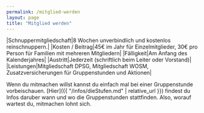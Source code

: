 ```yaml
---
permalink: /mitglied-werden
layout: page
title: "Mitglied werden"
---
```

|Schnuppermitgliedschaft|8 Wochen unverbindlich und kostenlos reinschnuppern.|
|Kosten / Beitrag|45€ im Jahr für Einzelmitglieder, 30€ pro Person für Familien mit mehreren Mitgliedern|
|F&auml;lligkeit|Am Anfang des Kalenderjahres|
|Austritt|Jederzeit (schriftlich beim Leiter oder Vorstand)|
|Leistungen|Mitgliedschaft DPSG, Mitgliedschaft WOSM, Zusatzversicherungen für Gruppenstunden und Aktionen|

Wenn du mitmachen willst kannst du einfach mal bei einer Gruppenstunde vorbeischauen. [Hier]({{ "/infos/dieStufen.md" | relative_url }}) findest du Infos daruber wann und wo die Gruppenstunden stattfinden. Also, worauf wartest du, mitmachen lohnt sich.